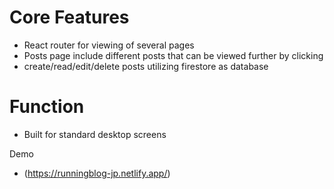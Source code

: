 # Core Features
* React router for viewing of several pages
* Posts page include different posts that can be viewed further by clicking
* create/read/edit/delete posts utilizing firestore as database

# Function
* Built for standard desktop screens

Demo
* (https://runningblog-jp.netlify.app/)
